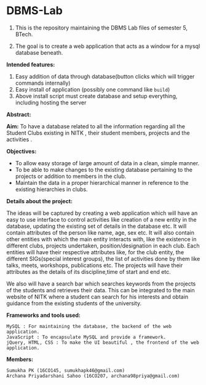 # DBMS-Lab

1. This is the repository maintaining the DBMS Lab files of semester 5, BTech.  

2. The goal is to create a web application that acts as a window for a mysql database beneath.  

**Intended features:**
1. Easy addition of data through database(button clicks which will trigger commands internally)
2. Easy install of application (possibly one command like ```build```)
3. Above install script must create database and setup everything, including hosting the server

**Abstract:** 

 **Aim:** 
To have a database related to all the information regarding all the Student Clubs existing
in NITK , their student members, projects  and the activities .


**Objectives:** 

* To allow easy storage of large amount of data in a clean, simple manner.
* To be able to make changes to the existing database pertaining to the projects or addition to members in the club.
* Maintain the data in a  proper hierarchical manner in reference to the existing hierarchies in clubs.

**Details about the project:**

The ideas will be captured by creating a web application which will have an easy to use interface to 
control activities like creation of a new entity in the database, updating the existing set of details in
the database etc. 
    It will contain attributes of the person like name, age, sex etc. It will also contain other  entities 
with which the main entity interacts with, like the existence in different clubs, projects undertaken, 
position/designation in each club. Each entities will have their respective attributes like, for the club 
entity, the different SIGs(special interest groups), the list of activities done by them like talks, meets,
workshops, publications etc. The projects will have their attributes as the details of its discipline,time 
of start and end etc.

We also will have a search bar which searches keywords from the projects of the students and
retrieves their data. This can be integrated to the main website of NITK where a student can search 
for his interests and obtain guidance from the existing students of the university.


**Frameworks and tools used:**

    MySQL : For maintaining the database, the backend of the web application.
    JavaScript : To encapsulate MySQL and provide a framework.
    jQuery, HTML, CSS : To make the UI beautiful , the frontend of the web application.  


**Members:**

    Sumukha PK (16CO145, sumukhapk46@gmail.com)
    Archana Priyadarshani Sahoo (16CO207, archana98priya@gmail.com)





